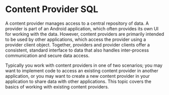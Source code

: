 # Content Provider SQL
A content provider manages access to a central repository of data. A provider is part of an Android application, which often provides its own UI for working with the data. However, content providers are primarily intended to be used by other applications, which access the provider using a provider client object. Together, providers and provider clients offer a consistent, standard interface to data that also handles inter-process communication and secure data access.

Typically you work with content providers in one of two scenarios; you may want to implement code to access an existing content provider in another application, or you may want to create a new content provider in your application to share data with other applications. This topic covers the basics of working with existing content providers.
